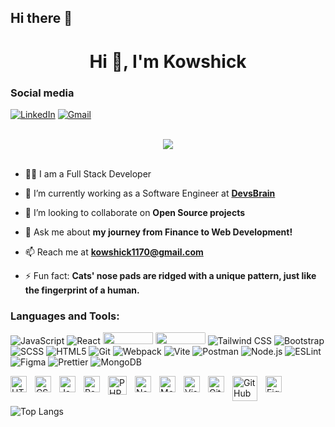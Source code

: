 ## Hi there 👋

<h1 align="center">Hi 👋, I'm Kowshick</h1>

### Social media

[![LinkedIn](https://img.shields.io/badge/LinkedIn-blue?style=for-the-badge&logo=linkedin)](www.linkedin.com/in/kowshick-chowdhury-6917a3179)
[![Gmail](https://img.shields.io/badge/Gmail-D14836?style=for-the-badge&logo=gmail&logoColor=white)](mailto:kowshick1170@gmail.com)

<br />

<div align="center"><img src="https://i.pinimg.com/originals/e4/26/70/e426702edf874b181aced1e2fa5c6cde.gif" max-width="480"/></div>
<br />

- 👨‍💻 I am a Full Stack Developer

- 🌱 I’m currently working as a Software Engineer at **[DevsBrain](https://devsbrain.com/)**

- 👯 I’m looking to collaborate on **Open Source projects**

- 💬 Ask me about **my journey from Finance to Web Development!**

- 📫 Reach me at **kowshick1170@gmail.com**

- ⚡ Fun fact: **Cats' nose pads are ridged with a unique pattern, just like the fingerprint of a human.**



### Languages and Tools:

![JavaScript](https://img.shields.io/badge/-JavaScript-F7DF1E?style=flat&logo=javascript&logoColor=black)
![React](https://img.shields.io/badge/-React-61DAFB?style=flat&logo=react&logoColor=white)
<img src="https://img.shields.io/badge/PHP-777BB4?style=for-the-badge&logo=php&logoColor=white" width="80" height="19">
<img src="https://img.shields.io/badge/Laravel-FF2D20?style=for-the-badge&logo=laravel&logoColor=white" width="80" height="19" style="border-radius:2px">
![Tailwind CSS](https://img.shields.io/badge/-Tailwind_CSS-38B2AC?style=flat&logo=tailwind-css&logoColor=white)
![Bootstrap](https://img.shields.io/badge/-Bootstrap-563D7C?style=flat&logo=bootstrap&logoColor=white)
![SCSS](https://img.shields.io/badge/-SCSS-CC6699?style=flat&logo=sass&logoColor=white)
![HTML5](https://img.shields.io/badge/-HTML5-E34F26?style=flat&logo=html5&logoColor=white)
![Git](https://img.shields.io/badge/-Git-F05032?style=flat&logo=git&logoColor=white)
![Webpack](https://img.shields.io/badge/-Webpack-8DD6F9?style=flat&logo=webpack&logoColor=black)
![Vite](https://img.shields.io/badge/-Vite-646CFF?style=flat&logo=vite&logoColor=white)
![Postman](https://img.shields.io/badge/-Postman-FF6C37?style=flat&logo=postman&logoColor=white)
![Node.js](https://img.shields.io/badge/-Node.js-339933?style=flat&logo=node.js&logoColor=white)
![ESLint](https://img.shields.io/badge/-ESLint-4B32C3?style=flat&logo=eslint&logoColor=white)
![Figma](https://img.shields.io/badge/-Figma-F24E1E?style=flat&logo=figma&logoColor=white)
![Prettier](https://img.shields.io/badge/-Prettier-F7B93E?style=flat&logo=prettier&logoColor=black)
![MongoDB](https://img.shields.io/badge/-MongoDB-47A248?style=flat&logo=mongodb&logoColor=white)


<img align="left" alt="HTML5" width="26px" src="https://cdn.jsdelivr.net/gh/devicons/devicon/icons/html5/html5-original.svg" style="padding-right:10px;" />
<img align="left" alt="CSS3" width="26px" src="https://cdn.jsdelivr.net/gh/devicons/devicon/icons/css3/css3-original.svg" style="padding-right:10px;" />
<img align="left" alt="JavaScript" width="26px" src="https://cdn.jsdelivr.net/gh/devicons/devicon/icons/javascript/javascript-original.svg" style="padding-right:10px;" />
<img align="left" alt="React" width="26px" src="https://cdn.jsdelivr.net/gh/devicons/devicon/icons/react/react-original.svg" style="padding-right:10px;" />
<img align="left" alt="PHP" width="30px" src="https://cdn.freebiesupply.com/logos/large/2x/php-logo-png-transparent.png" style="padding-right:10px;" />
<img align="left" alt="Node.js" width="26px" src="https://cdn.jsdelivr.net/gh/devicons/devicon/icons/nodejs/nodejs-original.svg" style="padding-right:10px;" />
<img align="left" alt="MongoDB" width="26px" src="https://cdn.jsdelivr.net/gh/devicons/devicon/icons/firebase/firebase-original.svg" style="padding-right:10px;" />
<img align="left" alt="Visual Studio Code" width="26px" src="https://cdn.jsdelivr.net/gh/devicons/devicon/icons/vscode/vscode-original.svg" style="padding-right:10px;" />
<img align="left" alt="Git" width="26px" src="https://cdn.jsdelivr.net/gh/devicons/devicon/icons/git/git-original.svg" style="padding-right:10px;" />
<img align="left" alt="GitHub" width="40px" src="https://www.logo.wine/a/logo/GitHub/GitHub-Icon-White-Dark-Background-Logo.wine.svg" style="padding-right:10px;" />
<img align="left" alt="Figma" width="26px" src="https://cdn.jsdelivr.net/gh/devicons/devicon/icons/figma/figma-original.svg" style="padding-right:10px;" />


<br />
<br />

![Top Langs](https://github-readme-stats.vercel.app/api/top-langs/?username=KozhInna&layout=compact)
